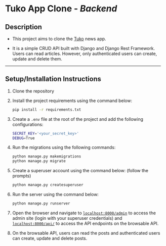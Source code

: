 # **Tuko App Clone** - *Backend*

## Description

- This project aims to clone the [Tuko](https://tuko.co.ke/) news app.

- It is a simple CRUD API built with Django and Django Rest Framework. Users can read articles. However, only authenticated users can create, update and delete them.

---

## Setup/Installation Instructions

1. Clone the repository

2. Install the project requirements using the command below:

    ```bash
    pip install -r requirements.txt
    ```

3. Create a `.env` file at the root of the project and add the following configurations:

    ```bash
    SECRET_KEY='<your_secret_key>'
    DEBUG=True
    ```

4. Run the migrations using the following commands:

    ```bash
    python manage.py makemigrations
    python manage.py migrate
    ```

5. Create a superuser account using the command below: (follow the prompts)

    ```bash
    python manage.py createsuperuser
    ```

6. Run the server using the command below:

    ```bash
    python manage.py runserver
    ```

7. Open the browser and navigate to [`localhost:8000/admin`](localhost:8000/admin) to access the admin site (login with your superuser credentials) and [`localhost:8000/api/`](localhost:8000/api/) to access the API endpoints on the browsable API.

8. On the browsable API, users can read the posts and authenticated users can create, update and delete posts.
